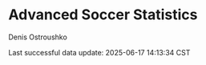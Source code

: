 # Advanced Soccer Statistics
Denis Ostroushko

<!-- gfm -->

Last successful data update: 2025-06-17 14:13:34 CST
